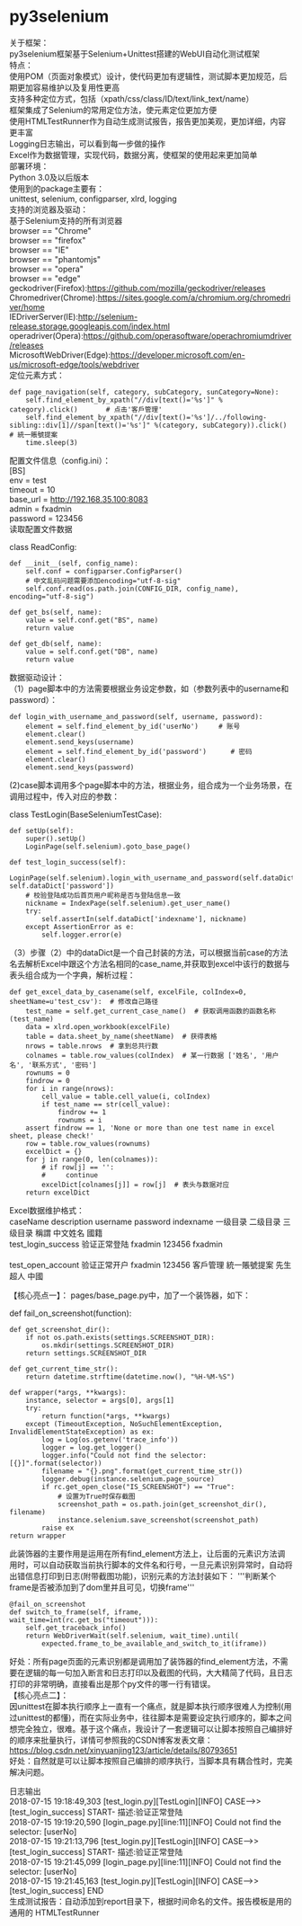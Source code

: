 # py3selenium
关于框架：<br>
py3selenium框架基于Selenium+Unittest搭建的WebUI自动化测试框架<br>
特点：<br>
使用POM（页面对象模式）设计，使代码更加有逻辑性，测试脚本更加规范，后期更加容易维护以及复用性更高<br>
支持多种定位方式，包括（xpath/css/class/ID/text/link_text/name）<br>
框架集成了Selenium的常用定位方法，使元素定位更加方便<br>
使用HTMLTestRunner作为自动生成测试报告，报告更加美观，更加详细，内容更丰富<br>
Logging日志输出，可以看到每一步做的操作<br>
Excel作为数据管理，实现代码，数据分离，使框架的使用起来更加简单<br>
部署环境：<br>
Python 3.0及以后版本<br>
使用到的package主要有：<br>
unittest, selenium, configparser, xlrd, logging<br>
支持的浏览器及驱动：<br>
基于Selenium支持的所有浏览器<br>
browser == "Chrome"<br>
browser == "firefox"<br>
browser == "IE"<br>
browser == "phantomjs"<br>
browser == "opera"<br>
browser == "edge"<br>
geckodriver(Firefox):https://github.com/mozilla/geckodriver/releases<br>
Chromedriver(Chrome):https://sites.google.com/a/chromium.org/chromedriver/home<br>
IEDriverServer(IE):http://selenium-release.storage.googleapis.com/index.html<br>
operadriver(Opera):https://github.com/operasoftware/operachromiumdriver/releases<br>
MicrosoftWebDriver(Edge):https://developer.microsoft.com/en-us/microsoft-edge/tools/webdriver<br>
定位元素方式：

    def page_navigation(self, category, subCategory, sunCategory=None):
        self.find_element_by_xpath("//div[text()='%s']" % category).click()       # 点击'客戶管理'
        self.find_element_by_xpath("//div[text()='%s']/../following-sibling::div[1]//span[text()='%s']" %(category, subCategory)).click()      # 統一賬號提案
        time.sleep(3)
配置文件信息（config.ini）：<br>
[BS]<br>
env = test<br>
timeout = 10<br>
base_url = http://192.168.35.100:8083<br>
admin = fxadmin<br>
password = 123456<br>
读取配置文件数据<br>

class ReadConfig:

    def __init__(self, config_name):
        self.conf = configparser.ConfigParser()
        # 中文乱码问题需要添加encoding="utf-8-sig"
        self.conf.read(os.path.join(CONFIG_DIR, config_name), encoding="utf-8-sig")

    def get_bs(self, name):
        value = self.conf.get("BS", name)
        return value

    def get_db(self, name):
        value = self.conf.get("DB", name)
        return value
数据驱动设计：<br>
（1）page脚本中的方法需要根据业务设定参数，如（参数列表中的username和password）：

    def login_with_username_and_password(self, username, password):
        element = self.find_element_by_id('userNo')     # 账号
        element.clear()
        element.send_keys(username)
        element = self.find_element_by_id('password')      # 密码
        element.clear()
        element.send_keys(password)
(2)case脚本调用多个page脚本中的方法，根据业务，组合成为一个业务场景，在调用过程中，传入对应的参数： 

class TestLogin(BaseSeleniumTestCase):

    def setUp(self):
        super().setUp()
        LoginPage(self.selenium).goto_base_page()

    def test_login_success(self):
        LoginPage(self.selenium).login_with_username_and_password(self.dataDict['username'], self.dataDict['password'])
        # 校验登陆成功后首页用户昵称是否与登陆信息一致
        nickname = IndexPage(self.selenium).get_user_name()
        try:
            self.assertIn(self.dataDict['indexname'], nickname)
        except AssertionError as e:
            self.logger.error(e)
（3）步骤（2）中的dataDict是一个自己封装的方法，可以根据当前case的方法名去解析Excel中跟这个方法名相同的case_name,并获取到excel中该行的数据与表头组合成为一个字典，解析过程：

    def get_excel_data_by_casename(self, excelFile, colIndex=0, sheetName=u'test_csv'):  # 修改自己路径
        test_name = self.get_current_case_name()  # 获取调用函数的函数名称(test_name)
        data = xlrd.open_workbook(excelFile)
        table = data.sheet_by_name(sheetName)  # 获得表格
        nrows = table.nrows  # 拿到总共行数
        colnames = table.row_values(colIndex)  # 某一行数据 ['姓名', '用户名', '联系方式', '密码']
        rownums = 0
        findrow = 0
        for i in range(nrows):
            cell_value = table.cell_value(i, colIndex)
            if test_name == str(cell_value):
                findrow += 1
                rownums = i
        assert findrow == 1, 'None or more than one test name in excel sheet, please check!'
        row = table.row_values(rownums)
        excelDict = {}
        for j in range(0, len(colnames)):
            # if row[j] == '':
            #     continue
            excelDict[colnames[j]] = row[j]  # 表头与数据对应
        return excelDict
Excel数据维护格式：<br>
caseName	          description	 username	password	indexname	 一级目录	  二级目录	三级目录	稱謂	中文姓名	國籍<br>
test_login_success	验证正常登陆	fxadmin	 123456	   fxadmin<br>						
test_open_account	  验证正常开户	fxadmin	 123456		 客戶管理	  統一賬號提案		              先生	 超人	    中國<br>

【核心亮点一】：
pages/base_page.py中，加了一个装饰器，如下：

def fail_on_screenshot(function):

    def get_screenshot_dir():
        if not os.path.exists(settings.SCREENSHOT_DIR):
            os.mkdir(settings.SCREENSHOT_DIR)
        return settings.SCREENSHOT_DIR

    def get_current_time_str():
        return datetime.strftime(datetime.now(), "%H-%M-%S")

    def wrapper(*args, **kwargs):
        instance, selector = args[0], args[1]
        try:
            return function(*args, **kwargs)
        except (TimeoutException, NoSuchElementException, InvalidElementStateException) as ex:
            log = Log(os.getenv('trace_info'))
            logger = log.get_logger()
            logger.info("Could not find the selector: [{}]".format(selector))
            filename = "{}.png".format(get_current_time_str())
            logger.debug(instance.selenium.page_source)
            if rc.get_open_close("IS_SCREENSHOT") == "True":
                # 设置为True时保存截图
                screenshot_path = os.path.join(get_screenshot_dir(), filename)
                instance.selenium.save_screenshot(screenshot_path)
            raise ex
    return wrapper
此装饰器的主要作用是运用在所有find_element方法上，让后面的元素识方法调用时，可以自动获取当前执行脚本的文件名和行号，一旦元素识别异常时，自动将出错信息打印到日志(附带截图功能)，识别元素的方法封装如下：
'''判断某个frame是否被添加到了dom里并且可见，切换frame'''

    @fail_on_screenshot
    def switch_to_frame(self, iframe, wait_time=int(rc.get_bs("timeout"))):
        self.get_traceback_info()
        return WebDriverWait(self.selenium, wait_time).until(
            expected.frame_to_be_available_and_switch_to_it(iframe))
好处：所有page页面的元素识别都是调用加了装饰器的find_element方法，不需要在逻辑的每一句加入断言和日志打印以及截图的代码，大大精简了代码，且日志打印的非常明确，直接看出是那个py文件的哪一行有错误。<br>
【核心亮点二】：<br>
因unittest在脚本执行顺序上一直有一个痛点，就是脚本执行顺序很难人为控制(用过unittest的都懂)，而在实际业务中，往往脚本是需要设定执行顺序的，脚本之间想完全独立，很难。基于这个痛点，我设计了一套逻辑可以让脚本按照自己编排好的顺序来批量执行，详情可参照我的CSDN博客发表文章：<br>
https://blog.csdn.net/xinyuanjing123/article/details/80793651<br>
好处：自然就是可以让脚本按照自己编排的顺序执行，当脚本具有耦合性时，完美解决问题。

日志输出<br>
2018-07-15 19:18:49,303 [test_login.py][TestLogin][INFO] CASE-->>[test_login_success] START- 描述:验证正常登陆<br>
2018-07-15 19:19:20,590 [login_page.py][line:11][INFO] Could not find the selector: [userNo]<br>
2018-07-15 19:21:13,796 [test_login.py][TestLogin][INFO] CASE-->>[test_login_success] START- 描述:验证正常登陆<br>
2018-07-15 19:21:45,099 [login_page.py][line:11][INFO] Could not find the selector: [userNo]<br>
2018-07-15 19:21:45,163 [test_login.py][TestLogin][INFO] CASE-->>[test_login_success] END<br>
生成测试报告：自动添加到report目录下，根据时间命名的文件。报告模板是用的通用的 HTMLTestRunner 

